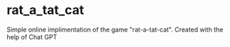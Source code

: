# rat_a_tat_cat
Simple online implimentation of the game "rat-a-tat-cat". Created with the help of Chat GPT
